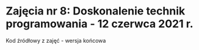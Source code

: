 # Zajęcia nr 8: Doskonalenie technik programowania - 12 czerwca 2021 r.
Kod źródłowy z zajęć - wersja końcowa
